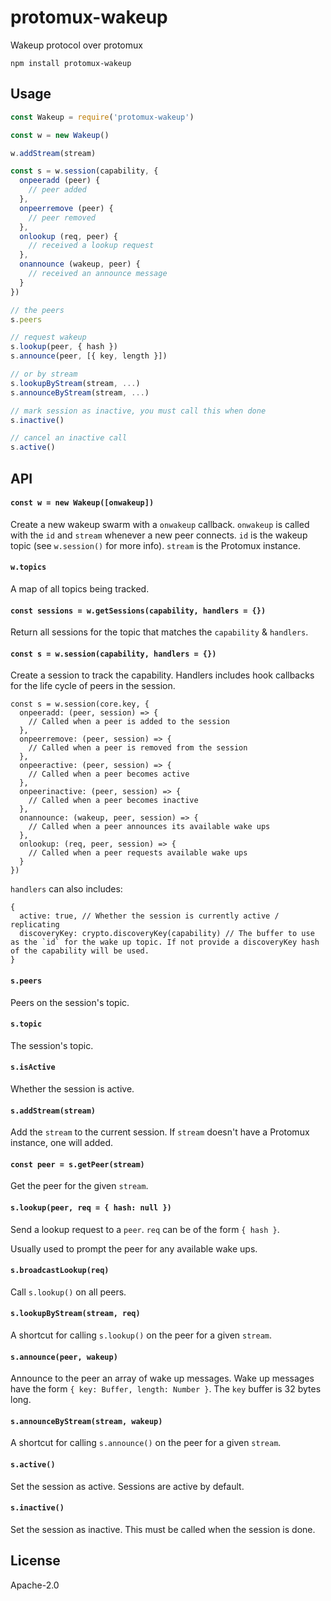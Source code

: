 # protomux-wakeup

Wakeup protocol over protomux

```
npm install protomux-wakeup
```

## Usage

``` js
const Wakeup = require('protomux-wakeup')

const w = new Wakeup()

w.addStream(stream)

const s = w.session(capability, {
  onpeeradd (peer) {
    // peer added
  },
  onpeerremove (peer) {
    // peer removed
  },
  onlookup (req, peer) {
    // received a lookup request
  },
  onannounce (wakeup, peer) {
    // received an announce message
  }
})

// the peers
s.peers

// request wakeup
s.lookup(peer, { hash })
s.announce(peer, [{ key, length }])

// or by stream
s.lookupByStream(stream, ...)
s.announceByStream(stream, ...)

// mark session as inactive, you must call this when done
s.inactive()

// cancel an inactive call
s.active()
```

## API

#### `const w = new Wakeup([onwakeup])`

Create a new wakeup swarm with a `onwakeup` callback. `onwakeup` is called with the `id` and `stream` whenever a new peer connects. `id` is the wakeup topic (see `w.session()` for more info). `stream` is the Protomux instance.

#### `w.topics`

A map of all topics being tracked.

#### `const sessions = w.getSessions(capability, handlers = {})`

Return all sessions for the topic that matches the `capability` & `handlers`.

#### `const s = w.session(capability, handlers = {})`

Create a session to track the capability. Handlers includes hook callbacks for the life cycle of peers in the session.

```
const s = w.session(core.key, {
  onpeeradd: (peer, session) => {
    // Called when a peer is added to the session
  },
  onpeerremove: (peer, session) => {
    // Called when a peer is removed from the session
  },
  onpeeractive: (peer, session) => {
    // Called when a peer becomes active
  },
  onpeerinactive: (peer, session) => {
    // Called when a peer becomes inactive
  },
  onannounce: (wakeup, peer, session) => {
    // Called when a peer announces its available wake ups
  },
  onlookup: (req, peer, session) => {
    // Called when a peer requests available wake ups
  }
})
```

`handlers` can also includes:

```
{
  active: true, // Whether the session is currently active / replicating
  discoveryKey: crypto.discoveryKey(capability) // The buffer to use as the `id` for the wake up topic. If not provide a discoveryKey hash of the capability will be used.
}
```

#### `s.peers`

Peers on the session's topic.

#### `s.topic`

The session's topic.

#### `s.isActive`

Whether the session is active.

#### `s.addStream(stream)`

Add the `stream` to the current session. If `stream` doesn't have a Protomux instance, one will added.

#### `const peer = s.getPeer(stream)`

Get the peer for the given `stream`.

#### `s.lookup(peer, req = { hash: null })`

Send a lookup request to a `peer`. `req` can be of the form `{ hash }`.

Usually used to prompt the peer for any available wake ups.

#### `s.broadcastLookup(req)`

Call `s.lookup()` on all peers.

#### `s.lookupByStream(stream, req)`

A shortcut for calling `s.lookup()` on the peer for a given `stream`.

#### `s.announce(peer, wakeup)`

Announce to the peer an array of wake up messages. Wake up messages have the form `{ key: Buffer, length: Number }`. The `key` buffer is 32 bytes long.

#### `s.announceByStream(stream, wakeup)`

A shortcut for calling `s.announce()` on the peer for a given `stream`.

#### `s.active()`

Set the session as active. Sessions are active by default.

#### `s.inactive()`

Set the session as inactive. This must be called when the session is done.

## License

Apache-2.0
